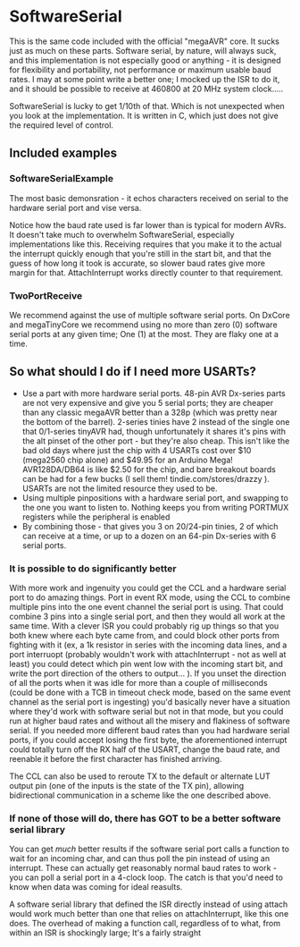 # SoftwareSerial
This is the same code included with the official "megaAVR" core. It sucks just as much on these parts. Software serial, by nature, will always suck, and this implementation is not especially good or anything - it is designed for flexibility and portability, not performance or maximum usable baud rates. I may at some point write a better one; I mocked up the ISR to do it, and it should be possible to receive at 460800 at 20 MHz system clock.....

SoftwareSerial is lucky to get 1/10th of that. Which is not unexpected when you look at the implementation. It is written in C, which just does not give the required level of control.

## Included examples

### SoftwareSerialExample
The most basic demonsration - it echos characters received on serial to the hardware serial port and vise versa.

Notice how the baud rate used is far lower than is typical for modern AVRs. It doesn't take much to overwhelm SoftwareSerial, especially implementations like this. Receiving requires that you make it to the actual the interrupt quickly enough that you're still in the start bit, and that the guess of how long it took is accurate, so slower baud rates give more margin for that. AttachInterrupt works directly counter to that requirement.

### TwoPortReceive
We recommend against the use of multiple software serial ports. On DxCore and megaTinyCore we recommend using no more than zero (0) software serial ports at any given time; One (1) at the most. They are flaky one at a time.

## So what should I do if I need more USARTs?
* Use a part with more hardware serial ports. 48-pin AVR Dx-series parts are not very expensive and give you 5 serial ports; they are cheaper than any classic megaAVR better than a 328p (which was pretty near the bottom of the barrel). 2-series tinies have 2 instead of the single one that 0/1-series tinyAVR had, though unfortunately it shares it's pins with the alt pinset of the other port - but they're also cheap. This isn't like the bad old days where just the chip with 4 USARTs cost over $10 (mega2560 chip alone) and $49.95 for an Arduino Mega! AVR128DA/DB64 is like $2.50 for the chip, and bare breakout boards can be had for a few bucks (I sell them! tindie.com/stores/drazzy ). USARTs are not the limited resource they used to be.
* Using multiple pinpositions with a hardware serial port, and swapping to the one you want to listen to. Nothing keeps you from writing PORTMUX registers while the peripheral is enabled
* By combining those - that gives you 3 on 20/24-pin tinies, 2 of which can receive at a time, or up to a dozen on an 64-pin Dx-series with 6 serial ports.

### It is possible to do significantly better
With more work and ingenuity you could get the CCL and a hardware serial port to do amazing things. Port in event RX mode, using the CCL to combine multiple pins into the one event channel the serial port is using. That could combine 3 pins into a single serial port, and then they would all work at the same time. With a clever ISR you could probably rig up things so that you both knew where each byte came from, and could block other ports from fighting with it (ex, a 1k resistor in series with the incoming data lines, and a port interruopt (probably wouldn't work with attachInterrupt - not as well at least) you could detect which pin went low with the incoming start bit, and write the port direction of the others to output... ). If you unset the direction of all the ports when it was idle for more than a couple of milliseconds (could be done with a TCB in timeout check mode, based on the same event channel as the serial port is ingesting) you'd basically never have a situation where they'd work with software serial but not in that mode, but you could run at higher baud rates and without all the misery and flakiness of software serial. If you needed more different baud rates than you had hardware serial ports, if you could accept losing the first byte, the aforementioned interrupt could totally turn off the RX half of the USART, change the baud rate, and reenable it before the first character has finished arriving.

The CCL can also be used to reroute TX to the default or alternate LUT output pin (one of the inputs is the state of the TX pin), allowing bidirectional communication in a scheme like the one described above.

### If none of those will do, there has GOT to be a better software serial library
You can get *much* better results if the software serial port calls a function to wait for an incoming char, and can thus poll the pin instead of using an interrupt. These can actually get reasonably normal baud rates to work - you can poll a serial port in a 4-clock loop. The catch is that you'd need to know when data was coming for ideal reasults.

A software serial library that defined the ISR directly instead of using attach would work much better than one that relies on attachInterrupt, like this one does. The overhead of making a function call, regardless of to what, from within an ISR is shockingly large; It's a fairly straight
